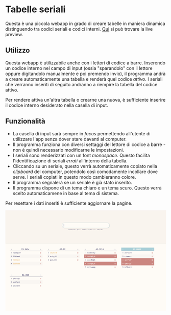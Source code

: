 # Tabelle seriali

Questa è una piccola webapp in grado di creare tabelle in maniera dinamica distinguendo tra codici seriali e codici interni.
[Qui](https://tussis88.github.io/serialtabs/) si può trovare la live preview.

## Utilizzo

Questa webapp è utilizzabile anche con i lettori di codice a barre.
Inserendo un codice interno nel campo di input (ossia "sparandolo" con il lettore oppure digitandolo manualmente e poi premendo invio), il programma andrà a creare automaticamente una tabella e renderà quel codice _attivo_.
I seriali che verranno inseriti di seguito andranno a riempire la tabella del codice attivo.

Per rendere attiva un'altra tabella o crearne una nuova, è sufficiente inserire il codice interno desiderato nella casella di input.

## Funzionalità

- La casella di input sarà sempre in _focus_ permettendo all'utente di utilizzare l'app senza dover stare davanti al computer.
- Il programma funziona con diversi settaggi del lettore di codice a barre - non è quindi necessario modificarne le impostazioni.
- I seriali sono renderizzati con un font _monospace_. Questo facilita l'identificazione di seriali _errati_ all'interno della tabella.
- Cliccando su un seriale, questo verrà automaticamente copiato nella _clipboard_ del computer, potendolo così comodamente incollare dove serve. I seriali copiati in questo modo cambieranno colore.
- Il programma segnalerà se un seriale è già stato inserito.
- Il programma dispone di un tema chiaro e un tema scuro. Questo verrà scelto automaticamene in base al tema di sistema.

Per resettare i dati inseriti è sufficiente aggiornare la pagine.

![Screenshot dell'app](screens/Screen.png "Alcune tabelle create con l'app")
